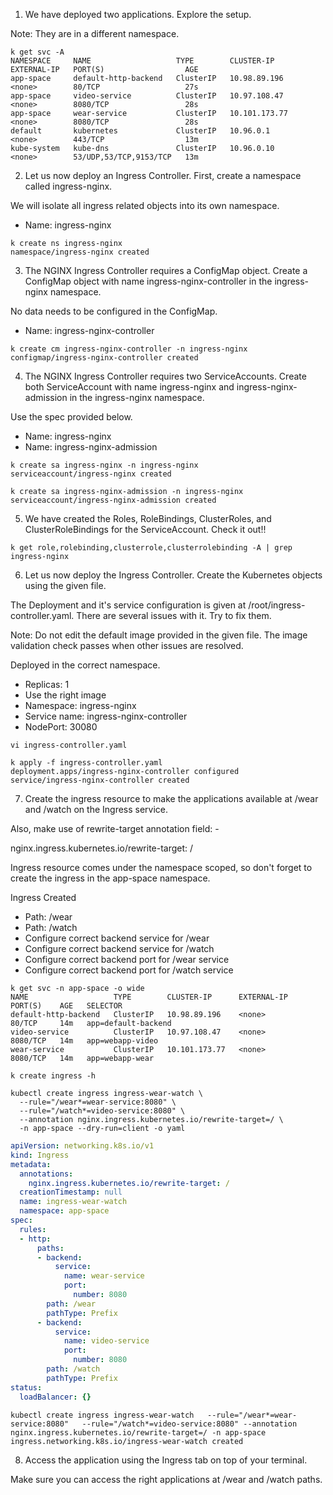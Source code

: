 1. We have deployed two applications. Explore the setup.

Note: They are in a different namespace.

```shell
k get svc -A
NAMESPACE     NAME                   TYPE        CLUSTER-IP      EXTERNAL-IP   PORT(S)                  AGE
app-space     default-http-backend   ClusterIP   10.98.89.196    <none>        80/TCP                   27s
app-space     video-service          ClusterIP   10.97.108.47    <none>        8080/TCP                 28s
app-space     wear-service           ClusterIP   10.101.173.77   <none>        8080/TCP                 28s
default       kubernetes             ClusterIP   10.96.0.1       <none>        443/TCP                  13m
kube-system   kube-dns               ClusterIP   10.96.0.10      <none>        53/UDP,53/TCP,9153/TCP   13m
```

2. Let us now deploy an Ingress Controller. First, create a namespace called ingress-nginx.

We will isolate all ingress related objects into its own namespace.

- Name: ingress-nginx

```shell
k create ns ingress-nginx
namespace/ingress-nginx created
```

3. The NGINX Ingress Controller requires a ConfigMap object. Create a ConfigMap object with name ingress-nginx-controller in the ingress-nginx namespace.

No data needs to be configured in the ConfigMap.

- Name: ingress-nginx-controller

```shell
k create cm ingress-nginx-controller -n ingress-nginx
configmap/ingress-nginx-controller created
```

4. The NGINX Ingress Controller requires two ServiceAccounts. Create both ServiceAccount with name ingress-nginx and ingress-nginx-admission in the ingress-nginx namespace.

Use the spec provided below.

- Name: ingress-nginx
- Name: ingress-nginx-admission

```shell
k create sa ingress-nginx -n ingress-nginx
serviceaccount/ingress-nginx created

k create sa ingress-nginx-admission -n ingress-nginx
serviceaccount/ingress-nginx-admission created
```

5. We have created the Roles, RoleBindings, ClusterRoles, and ClusterRoleBindings for the ServiceAccount. Check it out!!

```shell
k get role,rolebinding,clusterrole,clusterrolebinding -A | grep ingress-nginx
```

6. Let us now deploy the Ingress Controller. Create the Kubernetes objects using the given file.

The Deployment and it's service configuration is given at /root/ingress-controller.yaml. There are several issues with it. Try to fix them.

Note: Do not edit the default image provided in the given file. The image validation check passes when other issues are resolved.

Deployed in the correct namespace.

- Replicas: 1
- Use the right image
- Namespace: ingress-nginx
- Service name: ingress-nginx-controller
- NodePort: 30080

```shell
vi ingress-controller.yaml

k apply -f ingress-controller.yaml
deployment.apps/ingress-nginx-controller configured
service/ingress-nginx-controller created
```

7. Create the ingress resource to make the applications available at /wear and /watch on the Ingress service.

Also, make use of rewrite-target annotation field: -

nginx.ingress.kubernetes.io/rewrite-target: /

Ingress resource comes under the namespace scoped, so don't forget to create the ingress in the app-space namespace.

Ingress Created

- Path: /wear
- Path: /watch
- Configure correct backend service for /wear
- Configure correct backend service for /watch
- Configure correct backend port for /wear service
- Configure correct backend port for /watch service

```shell
k get svc -n app-space -o wide
NAME                   TYPE        CLUSTER-IP      EXTERNAL-IP   PORT(S)    AGE   SELECTOR
default-http-backend   ClusterIP   10.98.89.196    <none>        80/TCP     14m   app=default-backend
video-service          ClusterIP   10.97.108.47    <none>        8080/TCP   14m   app=webapp-video
wear-service           ClusterIP   10.101.173.77   <none>        8080/TCP   14m   app=webapp-wear

k create ingress -h

kubectl create ingress ingress-wear-watch \
  --rule="/wear*=wear-service:8080" \
  --rule="/watch*=video-service:8080" \
  --annotation nginx.ingress.kubernetes.io/rewrite-target=/ \
  -n app-space --dry-run=client -o yaml

```

```yaml
apiVersion: networking.k8s.io/v1
kind: Ingress
metadata:
  annotations:
    nginx.ingress.kubernetes.io/rewrite-target: /
  creationTimestamp: null
  name: ingress-wear-watch
  namespace: app-space
spec:
  rules:
  - http:
      paths:
      - backend:
          service:
            name: wear-service
            port:
              number: 8080
        path: /wear
        pathType: Prefix
      - backend:
          service:
            name: video-service
            port:
              number: 8080
        path: /watch
        pathType: Prefix
status:
  loadBalancer: {}
```

```shell
kubectl create ingress ingress-wear-watch   --rule="/wear*=wear-service:8080"   --rule="/watch*=video-service:8080" --annotation nginx.ingress.kubernetes.io/rewrite-target=/ -n app-space
ingress.networking.k8s.io/ingress-wear-watch created
```

8. Access the application using the Ingress tab on top of your terminal.

Make sure you can access the right applications at /wear and /watch paths.
